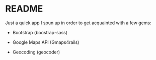 # README

Just a quick app I spun up in order to get acquainted with a few gems:

* Bootstrap (boostrap-sass) 

* Google Maps API (Gmaps4rails)

* Geocoding (geocoder)